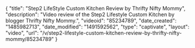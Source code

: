 {
    "title": "Step2 LifeStyle Custom Kitchen Review by Thrifty Nifty Mommy",
    "description": "Video review of the Step2 Lifestyle Custom Kitchen by blogger Thrifty Nifty Mommy.",
    "videoid": "85234789",
    "date_created": "1485982713",
    "date_modified": "1491592562",
    "type": "captivate",
    "layout": "video",
    "url": "\/v\/step2-lifestyle-custom-kitchen-review-by-thrifty-nifty-mommy\/85234789"
}
